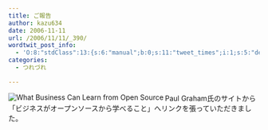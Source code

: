 ```yaml
---
title: ご報告
author: kazu634
date: 2006-11-11
url: /2006/11/11/_390/
wordtwit_post_info:
  - 'O:8:"stdClass":13:{s:6:"manual";b:0;s:11:"tweet_times";i:1;s:5:"delay";i:0;s:7:"enabled";i:1;s:10:"separation";s:2:"60";s:7:"version";s:3:"3.7";s:14:"tweet_template";b:0;s:6:"status";i:2;s:6:"result";a:0:{}s:13:"tweet_counter";i:2;s:13:"tweet_log_ids";a:1:{i:0;i:2641;}s:9:"hash_tags";a:0:{}s:8:"accounts";a:1:{i:0;s:7:"kazu634";}}'
categories:
  - つれづれ

---
```

<div class="section">
<p>
<a href="http://www.paulgraham.com/opensource.html" onclick="__gaTracker('send', 'event', 'outbound-article', 'http://www.paulgraham.com/opensource.html', '');" target="_blank"><img alt="What Business Can Learn from Open Source" align="left" src="http://img.simpleapi.net/small/http://www.paulgraham.com/opensource.html" border="0" /></a>
</p></p> 
  
<p>
    Paul Graham氏のサイトから「ビジネスがオープンソースから学べること」へリンクを張っていただきました。
</p>
</div>